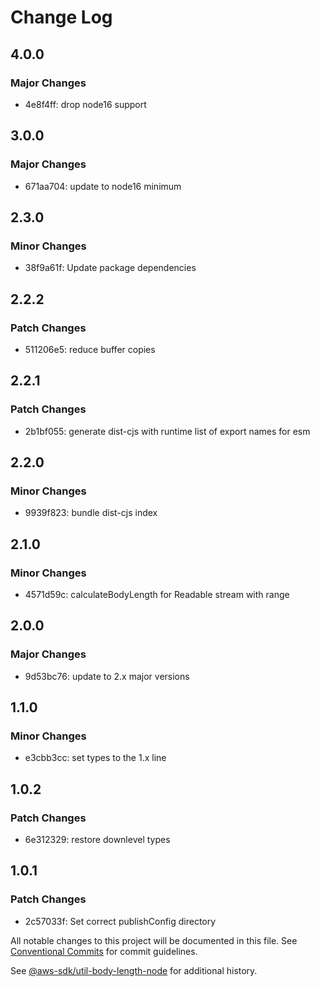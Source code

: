 # Change Log

## 4.0.0

### Major Changes

- 4e8f4ff: drop node16 support

## 3.0.0

### Major Changes

- 671aa704: update to node16 minimum

## 2.3.0

### Minor Changes

- 38f9a61f: Update package dependencies

## 2.2.2

### Patch Changes

- 511206e5: reduce buffer copies

## 2.2.1

### Patch Changes

- 2b1bf055: generate dist-cjs with runtime list of export names for esm

## 2.2.0

### Minor Changes

- 9939f823: bundle dist-cjs index

## 2.1.0

### Minor Changes

- 4571d59c: calculateBodyLength for Readable stream with range

## 2.0.0

### Major Changes

- 9d53bc76: update to 2.x major versions

## 1.1.0

### Minor Changes

- e3cbb3cc: set types to the 1.x line

## 1.0.2

### Patch Changes

- 6e312329: restore downlevel types

## 1.0.1

### Patch Changes

- 2c57033f: Set correct publishConfig directory

All notable changes to this project will be documented in this file.
See [Conventional Commits](https://conventionalcommits.org) for commit guidelines.

See [@aws-sdk/util-body-length-node](https://github.com/aws/aws-sdk-js-v3/blob/main/packages/util-body-length-node/CHANGELOG.md) for additional history.
